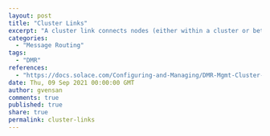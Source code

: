 ```yaml
---
layout: post
title: "Cluster Links"
excerpt: "A cluster link connects nodes (either within a cluster or between two different clusters) and allows them to exchange topology information, subscriptions and data.<br/><br/>A cluster link is composed of:<br/><br/>one control channel<br/>one client profile<br/>one data channel per Message VPN"
categories:
  - "Message Routing"
tags:
  - "DMR"
references:
  - "https://docs.solace.com/Configuring-and-Managing/DMR-Mgmt-Cluster-Link-Config.htm"
date: Thu, 09 Sep 2021 00:00:00 GMT
author: gvensan
comments: true
published: true
share: true
permalink: cluster-links
---
```

